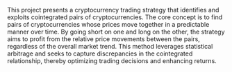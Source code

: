 This project presents a cryptocurrency trading strategy that identifies and exploits cointegrated pairs of cryptocurrencies. The core concept is to find pairs of cryptocurrencies whose prices move together in a predictable manner over time. By going short on one and long on the other, the strategy aims to profit from the relative price movements between the pairs, regardless of the overall market trend. This method leverages statistical arbitrage and seeks to capture discrepancies in the cointegrated relationship, thereby optimizing trading decisions and enhancing returns.

